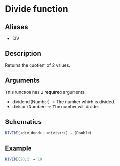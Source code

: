 # Divide function

## Aliases

- DIV

## Description

Returns the quotient of 2 values.

## Arguments

This function has 2 **required** arguments.

- dividend (Number) → The number which is divided.
- divisor (Number) → The number will divide.

## Schematics

```js
DIVIDE(<dividend>; <divisor>) → (Double)
```

## Example

```js
DIVIDE(20;2) → 10
```
